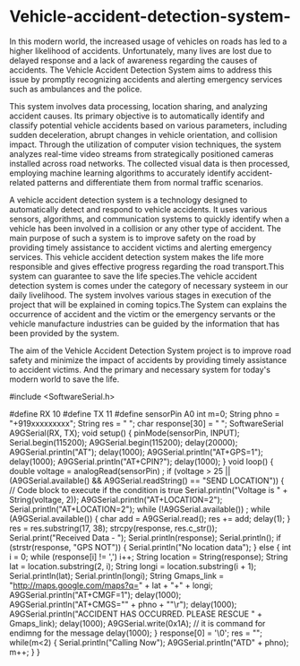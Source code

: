 # Vehicle-accident-detection-system-
In this modern world, the increased usage of vehicles on roads has led to a higher likelihood of accidents. Unfortunately, many lives are lost due to delayed response and a lack of awareness regarding the causes of accidents. The Vehicle Accident Detection System aims to address this issue by promptly recognizing accidents and alerting emergency services such as ambulances and the police.


This system involves data processing, location sharing, and analyzing accident causes. Its primary objective is to automatically identify and classify potential vehicle accidents based on various parameters, including sudden deceleration, abrupt changes in vehicle orientation, and collision impact. Through the utilization of computer vision techniques, the system analyzes real-time video streams from strategically positioned cameras installed across road networks. The collected visual data is then processed, employing machine learning algorithms to accurately identify accident-related patterns and differentiate them from normal traffic scenarios.

A vehicle accident detection system is a technology designed to automatically detect and respond to vehicle accidents. It uses various sensors, algorithms, and communication systems to quickly identify when a vehicle has been involved in a collision or any other type of accident. The main purpose of such a system is to improve safety on the road by providing timely assistance to accident victims and alerting emergency services.
	  	     This vehicle accident detection system makes the life more responsible and gives effective progress regarding the road transport.This system can guarantee  to save the life species.The vehicle accident detection system is comes under the category of necessary systeem in our daily livelihood.
			The system involves various stages in execution of the project that will be explained in coming topics.The System can explains the occurrence of accident and the victim or the emergency servants or the vehicle manufacture industries can be guided by the information that has been provided by the system.

The aim of the Vehicle Accident Detection System project is to improve road safety and minimize the impact of accidents by providing timely assistance to accident victims. And the primary and necessary system for today's modern world to save the life.


#include <SoftwareSerial.h>

#define RX 10
#define TX 11
#define sensorPin A0
int m=0;
String phno = "+919xxxxxxxxx";
String res = " ";
char response[30] = " ";
SoftwareSerial A9GSerial(RX, TX);
void setup() {
  pinMode(sensorPin, INPUT);
  Serial.begin(115200);
  A9GSerial.begin(115200);
  delay(20000);
  A9GSerial.println("AT");
  delay(1000);
  A9GSerial.println("AT+GPS=1");
  delay(1000);
  A9GSerial.println("AT+CPIN?");
  delay(1000);
}
void loop() {
  double voltage = analogRead(sensorPin) ;
  if (voltage > 25 || (A9GSerial.available() && A9GSerial.readString() == "SEND LOCATION")) {
    // Code block to execute if the condition is true
    Serial.println("Voltage is " + String(voltage, 2)); 
    A9GSerial.println("AT+LOCATION=2");
    Serial.println("AT+LOCATION=2");
    while (!A9GSerial.available())
      ;
    while (A9GSerial.available()) {
      char add = A9GSerial.read();
      res += add;
      delay(1);
    }
    res = res.substring(17, 38);
    strcpy(response, res.c_str());
    Serial.print("Received Data - ");
    Serial.println(response);
    Serial.println();
    if (strstr(response, "GPS NOT")) {
      Serial.println("No location data");
    } else {
      int i = 0;
      while (response[i] != ',')
        i++;
      String location = String(response);
      String lat = location.substring(2, i);
      String longi = location.substring(i + 1);
      Serial.println(lat);
      Serial.println(longi);
      String Gmaps_link = "http://maps.google.com/maps?q=" + lat + "+" + longi;
      A9GSerial.println("AT+CMGF=1");
      delay(1000);
      A9GSerial.println("AT+CMGS=\"" + phno + "\"\r");
      delay(1000);
      A9GSerial.println("ACCIDENT HAS OCCURRED. PLEASE RESCUE " + Gmaps_link);
      delay(1000);
      A9GSerial.write(0x1A); // it is command for endimng for the message
      delay(1000);
    }
    response[0] = '\0';
    res = "";
    while(m<2)
    {
    Serial.println("Calling Now");
    A9GSerial.println("ATD" + phno);
    m++;
    }
  }
